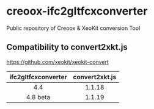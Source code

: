 # creoox-ifc2gltfcxconverter
Public repository of Creoox &amp; XeoKit conversion Tool

## Compatibility to convert2xkt.js
https://github.com/xeokit/xeokit-convert

|  ifc2gltfcxconverter    | convert2xkt.js    |
|  :---: | :---: |
|  4.4   | 1.1.18   |
|  4.8 beta   | 1.1.19   |



